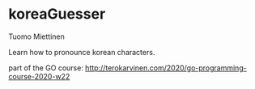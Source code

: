 # koreaGuesser

Tuomo Miettinen


Learn how to pronounce korean characters.


part of the GO course: http://terokarvinen.com/2020/go-programming-course-2020-w22


